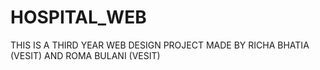 # HOSPITAL_WEB

THIS IS A THIRD YEAR WEB DESIGN PROJECT MADE BY RICHA BHATIA (VESIT) AND ROMA BULANI (VESIT)

 

